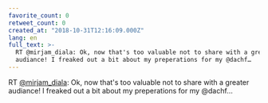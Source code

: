 ```yaml
---
favorite_count: 0
retweet_count: 0
created_at: "2018-10-31T12:16:09.000Z"
lang: en
full_text: >-
  RT @mirjam_diala: Ok, now that's too valuable not to share with a greater
  audiance! I freaked out a bit about my preperations for my @dachf…
---
```


RT [@mirjam_diala](https://twitter.com/mirjam_diala): Ok, now that's too
valuable not to share with a greater audiance! I freaked out a bit about my
preperations for my @dachf…

